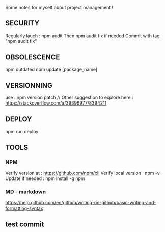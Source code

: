 Some notes for myself about project management !

## SECURITY

Regularly lauch : npm audit
Then npm audit fix if needed
Commit with tag "npm audit fix"

## OBSOLESCENCE

npm outdated
npm update [package_name]

## VERSIONNING

use : npm version patch // Other suggestion to explore here : https://stackoverflow.com/a/39396977/8394211

## DEPLOY

npm run deploy

## TOOLS

### NPM

Verify version at : https://github.com/npm/cli
Verify local version : npm -v
Update if needed : npm install -g npm

### MD - markdown

https://help.github.com/en/github/writing-on-github/basic-writing-and-formatting-syntax


## test commit

